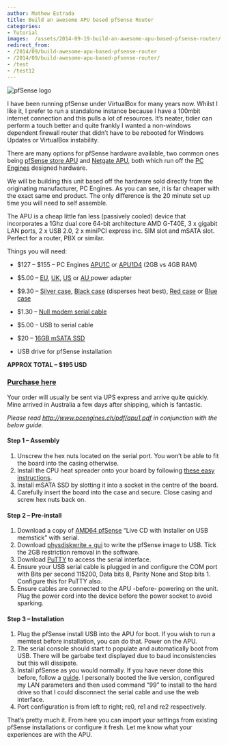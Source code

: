 ```yaml
---
author: Mathew Estrada
title: Build an awesome APU based pfSense Router
categories:
- Tutorial
images:  /assets/2014-09-19-build-an-awesome-apu-based-pfsense-router/
redirect_from: 
- /2014/09/build-awesome-apu-based-pfsense-router
- /2014/09/build-awesome-apu-based-pfsense-router/
- /test
- /test12
---
```

![pfSense logo]({{page.images}}pfsense.png)

I have been running pfSense under VirtualBox for many years now. Whilst I like it, I prefer to run a standalone instance because I have a 100mbit internet connection and this pulls a lot of resources. It’s neater, tidier can perform a touch better and quite frankly I wanted a non-windows dependent firewall router that didn’t have to be rebooted for Windows Updates or VirtualBox instability.

There are many options for pfSense hardware available, two common ones being [pfSense store APU](http://store.pfsense.org/VK-T40E/) and [Netgate APU](http://store.netgate.com/APU4.aspx), both which run off the [PC Engines](http://www.pcengines.ch/apu.htm) designed hardware.

We will be building this unit based off the hardware sold directly from the originating manufacturer, PC Engines. As you can see, it is far cheaper with the exact same end product. The only difference is the 20 minute set up time you will need to self assemble.

The APU is a cheap little fan less (passively cooled) device that incorporates a 1Ghz dual core 64-bit architecture AMD G-T40E, 3 x gigabit LAN ports, 2 x USB 2.0, 2 x miniPCI express inc. SIM slot and mSATA slot. Perfect for a router, PBX or similar.

Things you will need:

<!--more-->

- \$127 – \$155 – PC Engines [APU1C](http://www.pcengines.ch/apu1c.htm) or [APU1D4](http://www.pcengines.ch/apu1c4.htm) (2GB vs 4GB RAM)

- \$5.00 – [EU](http://www.pcengines.ch/ac12veur2.htm),  [UK](http://www.pcengines.ch/ac12vuk.htm), [US](http://www.pcengines.ch/ac12vus.htm) or [AU ](http://www.jaycar.com.au/productView.asp?ID=MP3490)power adapter

- \$9.30 – [Silver case](http://www.pcengines.ch/case1d2u.htm), [Black case](http://www.pcengines.ch/case1d2blku.htm) (disperses heat best), [Red case](http://www.pcengines.ch/case1d2redu.htm) or [Blue case](http://www.pcengines.ch/case1d2bluu.htm)

- \$1.30 – [Null modem serial cable](http://www.pcengines.ch/db9cab1.htm)

- \$5.00 – USB to serial cable

- \$20 – [16GB mSATA SSD](http://www.pcengines.ch/msata16d.htm)

- USB drive for pfSense installation




**APPROX TOTAL – $195 USD**

### [Purchase here](http://www.pcengines.ch/order1.php?c=4)

 

Your order will usually be sent via UPS express and arrive quite quickly. Mine arrived in Australia a few days after shipping, which is fantastic.

*Please read http://www.pcengines.ch/pdf/apu1.pdf in conjunction with the below guide.*

#### Step 1 – Assembly

1. Unscrew the hex nuts located on the serial port. You won’t be able to fit the board into the casing otherwise.
2. Install the CPU heat spreader onto your board by following [these easy instructions](http://pcengines.ch/apucool.htm).
3. Install mSATA SSD by slotting it into a socket in the centre of the board.
4. Carefully insert the board into the case and secure. Close casing and screw hex nuts back on.



#### Step 2 – Pre-install

1. Download a copy of [AMD64 pfSense](https://www.pfsense.org/download/mirror.php?section=downloads) “Live CD with Installer on USB memstick” with serial.
2. Download [physdiskwrite + gui](http://m0n0.ch/wall/physdiskwrite.php) to write the pfSense image to USB. Tick the 2GB restriction removal in the software.
3. Download [PuTTY](http://the.earth.li/~sgtatham/putty/latest/x86/putty.exe) to access the serial interface.
4. Ensure your USB serial cable is plugged in and configure the COM port with Bits per second 115200, Data bits 8, Parity None and Stop bits 1. Configure this for PuTTY also.
5. Ensure cables are connected to the APU -before- powering on the unit. Plug the power cord into the device before the power socket to avoid sparking.



#### Step 3 – Installation

1. Plug the pfSense install USB into the APU for boot. If you wish to run a memtest before installation, you can do that. Power on the APU.
2. The serial console should start to populate and automatically boot from USB. There will be garbabe text displayed due to baud inconsistencies but this will dissipate.
3. Install pfSense as you would normally. If you have never done this before, follow a [guide](https://doc.pfsense.org/index.php/Installing_pfSense). I personally booted the live version, configured my LAN parameters and then used command “99” to install to the hard drive so that I could disconnect the serial cable and use the web interface.
4. Port configuration is from left to right; re0, re1 and re2 respectively.




That’s pretty much it. From here you can import your settings from existing pfSense installations or configure it fresh. Let me know what your experiences are with the APU.